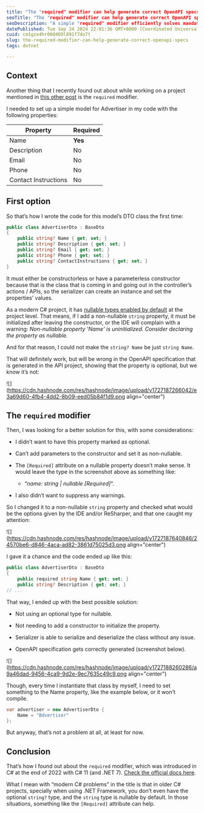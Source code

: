 ```yaml
---
title: "The "required" modifier can help generate correct OpenAPI specs"
seoTitle: "The "required" modifier can help generate correct OpenAPI specs"
seoDescription: "A simple "required" modifier efficiently solves mandatory property issues in modern C# versions."
datePublished: Tue Sep 24 2024 22:01:36 GMT+0000 (Coordinated Universal Time)
cuid: cm1gze4hr000409l891f7do7t
slug: the-required-modifier-can-help-generate-correct-openapi-specs
tags: dotnet

---
```


## Context

Another thing that I recently found out about while working on a project mentioned in [this other post](https://hashnode.com/post/cm1c3wpf7000g09mgcsgrh9e1) is the `required` modifier.

I needed to set up a simple model for Advertiser in my code with the following properties:

| Property | Required |
| --- | --- |
| Name | **Yes** |
| Description | No |
| Email | No |
| Phone | No |
| Contact Instructions | No |

## First option

So that’s how I wrote the code for this model’s DTO class the first time:

```csharp
public class AdvertiserDto : BaseDto
{
    public string? Name { get; set; }
    public string? Description { get; set; }
    public string? Email { get; set; }
    public string? Phone { get; set; }
    public string? ContactInstructions { get; set; }
}
```

It must either be constructorless or have a parameterless constructor because that is the class that is coming in and going out in the controller’s actions / APIs, so the serializer can create an instance and set the properties’ values.

As a modern C# project, it has [nullable types enabled by default](https://learn.microsoft.com/en-us/dotnet/csharp/language-reference/builtin-types/nullable-reference-types) at the project level. That means, if I add a non-nullable `string` property, it must be initialized after leaving the constructor, or the IDE will complain with a warning: *Non-nullable property 'Name' is uninitialized. Consider declaring the property as nullable.*

And for that reason, I could not make the `string? Name` be just `string Name`.

That will definitely work, but will be wrong in the OpenAPI specification that is generated in the API project, showing that the property is optional, but we know it’s not:

![](https://cdn.hashnode.com/res/hashnode/image/upload/v1727187266042/e3a69d60-4fb4-4dd2-8b09-eed05b84f1d9.png align="center")

## The `required` modifier

Then, I was looking for a better solution for this, with some considerations:

* I didn’t want to have this property marked as optional.
    
* Can’t add parameters to the constructor and set it as non-nullable.
    
* The `[Required]` attribute on a nullable property doesn’t make sense. It would leave the type in the screenshot above as something like:
    
    * *“name: string | nullable \[Required\]“.*
        
* I also didn’t want to suppress any warnings.
    

So I changed it to a non-nullable `string` property and checked what would be the options given by the IDE and/or ReSharper, and that one caught my attention:

![](https://cdn.hashnode.com/res/hashnode/image/upload/v1727187640846/24570be6-d846-4aca-ad82-3861d75025d3.png align="center")

I gave it a chance and the code ended up like this:

```csharp
public class AdvertiserDto : BaseDto
{
    public required string Name { get; set; }
    public string? Description { get; set; }
// ...
```

That way, I ended up with the best possible solution:

* Not using an optional type for nullable.
    
* Not needing to add a constructor to initialize the property.
    
* Serializer is able to serialize and deserialize the class without any issue.
    
* OpenAPI specification gets correctly generated (screenshot below).
    

![](https://cdn.hashnode.com/res/hashnode/image/upload/v1727188260286/a9a46dad-9456-4ca9-9d2e-9ec7635c49c9.png align="center")

Though, every time I instantiate that class by myself, I need to set something to the Name property, like the example below, or it won’t compile.

```csharp
var advertiser = new AdvertiserDto {
    Name = "Bdvertiser"
};
```

But anyway, that’s not a problem at all, at least for now.

## Conclusion

That’s how I found out about the `required` modifier, which was introduced in C# at the end of 2022 with C# 11 (and .NET 7). [Check the official docs here](https://learn.microsoft.com/en-us/dotnet/csharp/language-reference/keywords/required).

What I mean with “modern C# problems” in the title is that in older C# projects, specially when using .NET Framework, you don’t even have the optional `string?` type, and the `string` type is nullable by default. In those situations, something like the `[Required]` attribute can help.